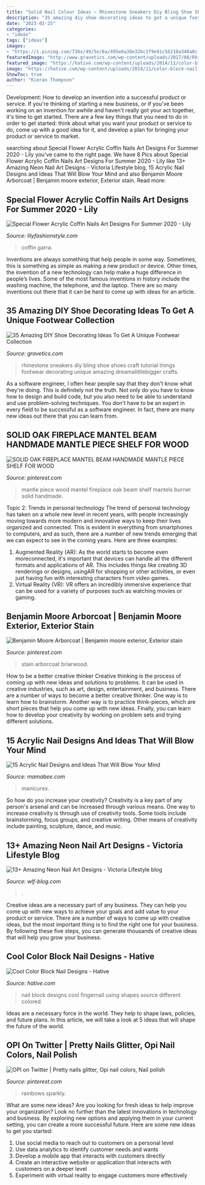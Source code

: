 ```yaml
---
title: "Solid Nail Colour Ideas ~ Rhinestone Sneakers Diy Bling Shoe Shoes Craft Tutorial Things Footwear Decorating Unique Amazing Dreamalittlebigger Crafts"
description: "35 amazing diy shoe decorating ideas to get a unique footwear collection"
date: "2023-02-25"
categories:
- "ideas"
tags: ["ideas"]
images:
- "https://i.pinimg.com/736x/49/5e/6a/495e6a38e326c1f9e91c56210a348a8c.jpg"
featuredImage: "http://www.gravetics.com/wp-content/uploads/2017/08/Rhinestone-Sneakers-Tutorial.jpg"
featured_image: "https://hative.com/wp-content/uploads/2014/11/color-block-nail-designs/6-color-block-nail-designs.jpg"
image: "https://hative.com/wp-content/uploads/2014/11/color-block-nail-designs/6-color-block-nail-designs.jpg"
ShowToc: true
author: "Kieran Thompson"
---
```



Development: How to develop an invention into a successful product or service.
If you're thinking of starting a new business, or if you've been working on an invention for awhile and haven't really got your act together, it's time to get started. There are a few key things that you need to do in order to get started: think about what you want your product or service to do, come up with a good idea for it, and develop a plan for bringing your product or service to market.

	

		
searching about Special Flower Acrylic Coffin Nails Art Designs For Summer 2020 - Lily you've came to the right page. We have 8 Pics about Special Flower Acrylic Coffin Nails Art Designs For Summer 2020 - Lily like 13+ Amazing Neon Nail Art Designs - Viсtoria Lifestyle blog, 15 Acrylic Nail Designs and Ideas That Will Blow Your Mind and also Benjamin Moore Arborcoat | Benjamin moore exterior, Exterior stain. Read more:
		
    
## Special Flower Acrylic Coffin Nails Art Designs For Summer 2020 - Lily

<img loading=lazy src="https://lilyfashionstyle.com/wp-content/uploads/2020/05/20-3.jpg" onerror="this.onerror=null;this.src='https://tse3.mm.bing.net/th?id=OIP.K9FC03HQ86RpauAcn63b9wHaJy&amp;pid=15.1';" alt="Special Flower Acrylic Coffin Nails Art Designs For Summer 2020 - Lily">

_Source: lilyfashionstyle.com_

>coffin garra. 

	

Inventions are always something that help people in some way. Sometimes, this is something as simple as making a new product or device. Other times, the invention of a new technology can help make a huge difference in people’s lives. Some of the most famous inventions in history include the washing machine, the telephone, and the laptop. There are so many inventions out there that it can be hard to come up with ideas for an article.

    
## 35 Amazing DIY Shoe Decorating Ideas To Get A Unique Footwear Collection

<img loading=lazy src="http://www.gravetics.com/wp-content/uploads/2017/08/Rhinestone-Sneakers-Tutorial.jpg" onerror="this.onerror=null;this.src='https://tse4.mm.bing.net/th?id=OIP.g6ntq0Fpgr9ZYV32nf72GAHaHa&amp;pid=15.1';" alt="35 Amazing DIY Shoe Decorating Ideas To Get A Unique Footwear Collection">

_Source: gravetics.com_

>rhinestone sneakers diy bling shoe shoes craft tutorial things footwear decorating unique amazing dreamalittlebigger crafts. 

	

As a software engineer, I often hear people say that they don't know what they're doing. This is definitely not the truth. Not only do you have to know how to design and build code, but you also need to be able to understand and use problem-solving techniques. You don't have to be an expert in every field to be successful as a software engineer. In fact, there are many new ideas out there that you can learn from.

    
## SOLID OAK FIREPLACE MANTEL BEAM HANDMADE MANTLE PIECE SHELF FOR WOOD

<img loading=lazy src="https://i.pinimg.com/736x/93/87/f9/9387f9b87b4e9f73cf843a8a7f347529.jpg" onerror="this.onerror=null;this.src='https://tse2.mm.bing.net/th?id=OIP.ByYkwrYnB5S74yHXhzt0ygHaJ4&amp;pid=15.1';" alt="SOLID OAK FIREPLACE MANTEL BEAM HANDMADE MANTLE PIECE SHELF FOR WOOD">

_Source: pinterest.com_

>mantle piece wood mantel fireplace oak beam shelf mantels burner solid handmade. 

	

Topic 2: Trends in personal technology
The trend of personal technology has taken on a whole new level in recent years, with people increasingly moving towards more modern and innovative ways to keep their lives organized and connected. This is evident in everything from smartphones to computers, and as such, there are a number of new trends emerging that we can expect to see in the coming years. Here are three examples: 
1) Augmented Reality (AR): As the world starts to become even moreconnected, it's important that devices can handle all the different formats and applications of AR. This includes things like creating 3D renderings or designs, usingAR for shopping or other activities, or even just having fun with interesting characters from video games. 
2) Virtual Reality (VR): VR offers an incredibly immersive experience that can be used for a variety of purposes such as watching movies or gaming.

    
## Benjamin Moore Arborcoat | Benjamin Moore Exterior, Exterior Stain

<img loading=lazy src="https://i.pinimg.com/736x/49/5e/6a/495e6a38e326c1f9e91c56210a348a8c.jpg" onerror="this.onerror=null;this.src='https://tse3.mm.bing.net/th?id=OIP.Z7EDTNQTlNVYSBbpLwp8OQHaMq&amp;pid=15.1';" alt="Benjamin Moore Arborcoat | Benjamin moore exterior, Exterior stain">

_Source: pinterest.com_

>stain arborcoat briarwood. 

	

How to be a better creative thinker
Creative thinking is the process of coming up with new ideas and solutions to problems. It can be used in creative industries, such as art, design, entertainment, and business. There are a number of ways to become a better creative thinker. One way is to learn how to brainstorm. Another way is to practice think-pieces, which are short pieces that help you come up with new ideas. Finally, you can learn how to develop your creativity by working on problem sets and trying different solutions.

    
## 15 Acrylic Nail Designs And Ideas That Will Blow Your Mind

<img loading=lazy src="https://mamabee.com/wp-content/uploads/2015/01/25.jpg" onerror="this.onerror=null;this.src='https://tse4.mm.bing.net/th?id=OIP.0SW00QDy2mt-UehcIbghTgHaE8&amp;pid=15.1';" alt="15 Acrylic Nail Designs and Ideas That Will Blow Your Mind">

_Source: mamabee.com_

>manicures. 

	

So how do you increase your creativity?
Creativity is a key part of any person's arsenal and can be increased through various means. One way to increase creativity is through use of creativity tools. Some tools include brainstorming, focus groups, and creative writing. Other means of creativity include painting, sculpture, dance, and music.

    
## 13+ Amazing Neon Nail Art Designs - Viсtoria Lifestyle Blog

<img loading=lazy src="https://wlf-blog.com/wp-content/uploads/2020/01/2.neon_-683x1024.png" onerror="this.onerror=null;this.src='https://tse3.mm.bing.net/th?id=OIP.Bpu0xpO8JAeM2K3-azB0EgHaLG&amp;pid=15.1';" alt="13+ Amazing Neon Nail Art Designs - Viсtoria Lifestyle blog">

_Source: wlf-blog.com_

>. 

	

Creative ideas are a necessary part of any business. They can help you come up with new ways to achieve your goals and add value to your product or service. There are a number of ways to come up with creative ideas, but the most important thing is to find the right one for your business. By following these five steps, you can generate thousands of creative ideas that will help you grow your business.

    
## Cool Color Block Nail Designs - Hative

<img loading=lazy src="https://hative.com/wp-content/uploads/2014/11/color-block-nail-designs/6-color-block-nail-designs.jpg" onerror="this.onerror=null;this.src='https://tse4.mm.bing.net/th?id=OIP.zCgub5iwRDbvFUFMhhvCMQHaLH&amp;pid=15.1';" alt="Cool Color Block Nail Designs - Hative">

_Source: hative.com_

>nail block designs cool fingernail using shapes source different colored. 

	

Ideas are a necessary force in the world. They help to shape laws, policies, and future plans. In this article, we will take a look at 5 ideas that will shape the future of the world.

    
## OPI On Twitter | Pretty Nails Glitter, Opi Nail Colors, Nail Polish

<img loading=lazy src="https://i.pinimg.com/736x/25/2e/82/252e8293a8712752b6f04b2a8f1a3433--opi-polish-glitter-nail-polish.jpg" onerror="this.onerror=null;this.src='https://tse3.mm.bing.net/th?id=OIP.XP2iYUNerTFUZJ9ByAr5sgHaHa&amp;pid=15.1';" alt="OPI on Twitter | Pretty nails glitter, Opi nail colors, Nail polish">

_Source: pinterest.com_

>rainbows sparkly. 

	

What are some new ideas?
Are you looking for fresh ideas to help improve your organization? Look no further than the latest innovations in technology and business. By exploring new options and applying them in your current setting, you can create a more successful future. Here are some new ideas to get you started: 
1. Use social media to reach out to customers on a personal level 
2. Use data analytics to identify customer needs and wants 
3. Develop a mobile app that interacts with customers directly 
4. Create an interactive website or application that interacts with customers on a deeper level 
5. Experiment with virtual reality to engage customers more effectively 

